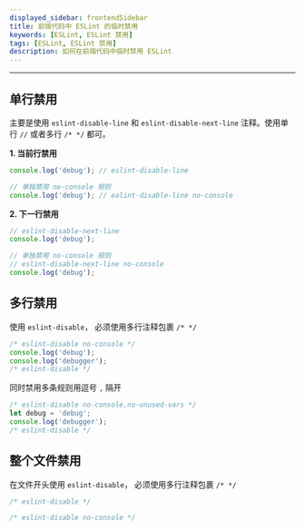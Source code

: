 ```yaml
---
displayed_sidebar: frontendSidebar
title: 前端代码中 ESLint 的临时禁用
keywords: [ESLint, ESLint 禁用]
tags: [ESLint, ESLint 禁用]
description: 如何在前端代码中临时禁用 ESLint
---
```


---
## 单行禁用
主要是使用 `eslint-disable-line` 和 `eslint-disable-next-line` 注释。使用单行 `//` 或者多行 `/* */` 都可。

**1. 当前行禁用**
```js
console.log('debug'); // eslint-disable-line

// 单独禁用 no-console 规则
console.log('debug'); // ealint-disable-line no-console
```
**2. 下一行禁用**
```js
// eslint-disable-next-line
console.log('debug');

// 单独禁用 no-console 规则
// eslint-disable-next-line no-console
console.log('debug');
```


## 多行禁用
使用 `eslint-disable`， 必须使用多行注释包裹 `/* */`

```js
/* eslint-disable no-console */
console.log('debug');
console.log('debugger');
/* eslint-disable */
```
同时禁用多条规则用逗号 `,` 隔开
```js
/* eslint-disable no-console,no-unused-vars */
let debug = 'debug';
console.log('debugger');
/* eslint-disable */
```
## 整个文件禁用
在文件开头使用 `eslint-disable`， 必须使用多行注释包裹 `/* */`

```js
/* eslint-disable */

/* eslint-disable no-console */
```
